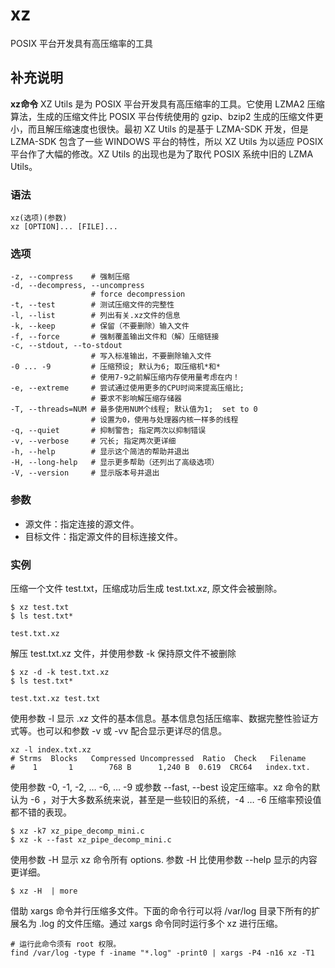 #  xz

POSIX 平台开发具有高压缩率的工具

##  补充说明

**xz命令** XZ Utils 是为 POSIX 平台开发具有高压缩率的工具。它使用 LZMA2 压缩算法，生成的压缩文件比 POSIX 平台传统使用的
gzip、bzip2 生成的压缩文件更小，而且解压缩速度也很快。最初 XZ Utils 的是基于 LZMA-SDK 开发，但是 LZMA-SDK 包含了一些
WINDOWS 平台的特性，所以 XZ Utils 为以适应 POSIX 平台作了大幅的修改。XZ Utils 的出现也是为了取代 POSIX 系统中旧的
LZMA Utils。

###  语法

    
    
    xz(选项)(参数)
    xz [OPTION]... [FILE]...
    

###  选项

    
    
    -z, --compress    # 强制压缩
    -d, --decompress, --uncompress
                      # force decompression
    -t, --test        # 测试压缩文件的完整性
    -l, --list        # 列出有关.xz文件的信息
    -k, --keep        # 保留（不要删除）输入文件
    -f, --force       # 强制覆盖输出文件和（解）压缩链接
    -c, --stdout, --to-stdout
                      # 写入标准输出，不要删除输入文件
    -0 ... -9         # 压缩预设; 默认为6; 取压缩机*和*
                      # 使用7-9之前解压缩内存使用量考虑在内！
    -e, --extreme     # 尝试通过使用更多的CPU时间来提高压缩比;
                      # 要求不影响解压缩存储器
    -T, --threads=NUM # 最多使用NUM个线程; 默认值为1;  set to 0
                      # 设置为0，使用与处理器内核一样多的线程
    -q, --quiet       # 抑制警告; 指定两次以抑制错误
    -v, --verbose     # 冗长; 指定两次更详细
    -h, --help        # 显示这个简洁的帮助并退出
    -H, --long-help   # 显示更多帮助（还列出了高级选项）
    -V, --version     # 显示版本号并退出
    

###  参数

  * 源文件：指定连接的源文件。 
  * 目标文件：指定源文件的目标连接文件。 

###  实例

压缩一个文件 test.txt，压缩成功后生成 test.txt.xz, 原文件会被删除。

    
    
    $ xz test.txt
    $ ls test.txt*
    
    test.txt.xz
    

解压 test.txt.xz 文件，并使用参数 -k 保持原文件不被删除

    
    
    $ xz -d -k test.txt.xz
    $ ls test.txt*
    
    test.txt.xz test.txt
    

使用参数 -l 显示 .xz 文件的基本信息。基本信息包括压缩率、数据完整性验证方式等。也可以和参数 -v 或 -vv 配合显示更详尽的信息。

    
    
    xz -l index.txt.xz
    # Strms  Blocks   Compressed Uncompressed  Ratio  Check   Filename
    #    1       1        768 B      1,240 B  0.619  CRC64   index.txt.
    

使用参数 -0, -1, -2, … -6, … -9 或参数 --fast, --best 设定压缩率。xz 命令的默认为 -6
，对于大多数系统来说，甚至是一些较旧的系统，-4 … -6 压缩率预设值都不错的表现。

    
    
    $ xz -k7 xz_pipe_decomp_mini.c
    $ xz -k --fast xz_pipe_decomp_mini.c
    

使用参数 -H 显示 xz 命令所有 options. 参数 -H 比使用参数 --help 显示的内容更详细。

    
    
    $ xz -H  | more
    

借助 xargs 命令并行压缩多文件。下面的命令行可以将 /var/log 目录下所有的扩展名为 .log 的文件压缩。通过 xargs 命令同时运行多个
xz 进行压缩。

    
    
    # 运行此命令须有 root 权限。
    find /var/log -type f -iname "*.log" -print0 | xargs -P4 -n16 xz -T1
    

